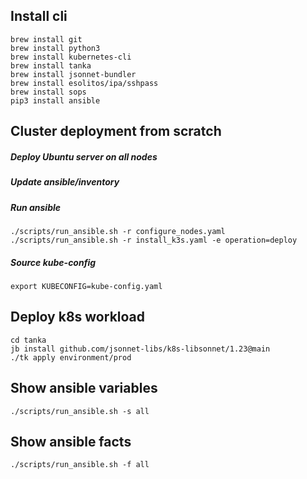 ## Install cli
```
brew install git
brew install python3
brew install kubernetes-cli
brew install tanka
brew install jsonnet-bundler
brew install esolitos/ipa/sshpass
brew install sops
pip3 install ansible
```


## Cluster deployment from scratch

##### Deploy Ubuntu server on all nodes

##### Update ansible/inventory 

##### Run ansible
```
./scripts/run_ansible.sh -r configure_nodes.yaml
./scripts/run_ansible.sh -r install_k3s.yaml -e operation=deploy
```

##### Source kube-config
`export KUBECONFIG=kube-config.yaml`

## Deploy k8s workload
```
cd tanka
jb install github.com/jsonnet-libs/k8s-libsonnet/1.23@main
./tk apply environment/prod
```

## Show ansible variables
`./scripts/run_ansible.sh -s all`

## Show ansible facts
`./scripts/run_ansible.sh -f all`
